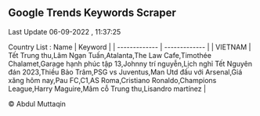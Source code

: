 

## Google Trends Keywords Scraper 
 
Last Update 06-09-2022 , 11:37:25

Country List :
 Name  | Keyword |
| ------------- | ------------- |
| VIETNAM | Tết Trung thu,Lâm Ngạn Tuấn,Atalanta,The Law Cafe,Timothée Chalamet,Garage hạnh phúc tập 13,Johnny trí nguyễn,Lịch nghỉ Tết Nguyên đán 2023,Thiều Bảo Trâm,PSG vs Juventus,Man Utd đấu với Arsenal,Giá xăng hôm nay,Pau FC,C1,AS Roma,Cristiano Ronaldo,Champions League,Harry Maguire,Mâm cỗ Trung thu,Lisandro martínez |



© Abdul Muttaqin 
